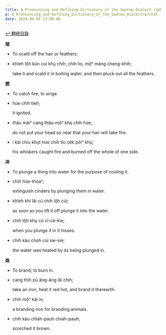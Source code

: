 ```yaml
---
title: A Pronouncing and Defining Dictionary of the Swatow Dialect (汕頭方言音義字典) / chih
p: A_Pronouncing_and_Defining_Dictionary_of_the_Swatow_Dialect/w/chih
date: 2024-04-01 23:00:00
---
```


[↩️ 轉總目錄](/A_Pronouncing_and_Defining_Dictionary_of_the_Swatow_Dialect)


**㷟**
- To scald off the hair or feathers.

- khîeh lô̤h kún cui khṳ̀ chih, chih lío, mô̤ⁿ máng cheng-khih;

  take it and scald it in boiling water, and then pluck out all the feathers.

**燃**
- To catch fire; to singe.

- húe chih tîeh;

  it ignited.

- thâu màiⁿ cang thâu-mô̤ⁿ khṳ̀ chih húe;

  do not put your head so near that your hair will take fire.

- i kâi chiu khṳt húe chih tīo cêk pôiⁿ khṳ̀;

  his whiskers caught fire and burned off the whole of one side.

 

**淬**
- To plunge a thing into water for the purpose of cooling it.

- chih húe-thòaⁿ;

  extinguish cinders by plunging them in water.

- khîeh khí lâi cū chih lô̤h cúi;

  as soon as you lift it off plunge it into the water.

- chih lô̤h khṳ̀ cū cī-cē-kìe;

  when you plunge it in it hisses.

- chih kàu cho̤h cúi sie-sie;

  the water was heated by its being plunged in.

**烙**
- To brand; to burn in.

- cang thih pû âng-âng lâi chih;

  take an iron, heat it red hot, and brand it therewith.

- chih mô̤ⁿ kâi ìn;

  a branding iron for branding animals.

- chih kàu chiah-pauh chiah-pauh;

  scorched it brown.